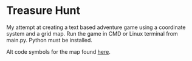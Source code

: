 # Treasure Hunt
My attempt at creating a text based adventure game using a coordinate system and a grid map. Run the game in CMD or Linux terminal from main.py. Python must be installed.

Alt code symbols for the map found [here](https://www.alt-codes.net/square-symbols).